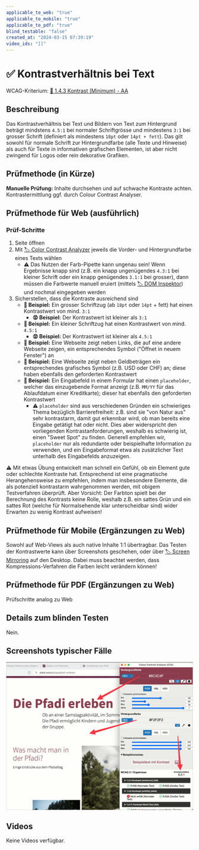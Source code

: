 ```yaml
---
applicable_to_web: "true"
applicable_to_mobile: "true"
applicable_to_pdf: "true"
blind_testable: "false"
created_at: "2024-03-15 07:39:19"
video_ids: "[]"
---
```


# ✅ Kontrastverhältnis bei Text

WCAG-Kriterium: [📜 1.4.3 Kontrast (Minimum) - AA](..)

## Beschreibung

Das Kontrastverhältnis bei Text und Bildern von Text zum Hintergrund beträgt mindstens `4.5:1` bei normaler Schriftgrösse und mindestens `3:1` bei grosser Schrift (definiert als mindestens `18pt` oder `14pt + fett`). Das gilt sowohl für normale Schrift zur Hintergrundfarbe (alle Texte und Hinweise) als auch für Texte in informativen grafischen Elementen, ist aber nicht zwingend für Logos oder rein dekorative Grafiken.

## Prüfmethode (in Kürze)

**Manuelle Prüfung:** Inhalte durchsehen und auf schwache Kontraste achten. Kontrastermittlung ggf. durch Colour Contrast Analyser.

## Prüfmethode für Web (ausführlich)

### Prüf-Schritte

1. Seite öffnen
1. Mit [🏷️ Color Contrast Analyzer](/de/tags/color-contrast-analyzer) jeweils die Vorder- und Hintergrundfarbe eines Texts wählen
    - ⚠️ Das Nutzen der Farb-Pipette kann ungenau sein! Wenn Ergebnisse knapp sind (z.B. ein knapp ungenügendes `4.3:1` bei kleiner Schrift oder ein knapp genügendes `3.1:1` bei grosser), dann müssen die Farbwerte manuell eruiert (mittels [🏷️ DOM Inspektor](/de/tags/dom-inspektor)) und nochmal eingegeben werden
1. Sicherstellen, dass die Kontraste ausreichend sind
    - **🙂 Beispiel:** Ein grosser Schriftzug (ab `18pt` oder `14pt` + fett) hat einen Kontrastwert von mind. `3:1`
        - **😡 Beispiel:** Der Kontrastwert ist kleiner als `3:1`
    - **🙂 Beispiel:** Ein kleiner Schriftzug hat einen Kontrastwert von mind. `4.5:1`
        - **😡 Beispiel:** Der Kontrastwert ist kleiner als `4.5:1`
    - **🙂 Beispiel:** Eine Webseite zeigt neben Links, die auf eine andere Webseite zeigen, ein entsprechendes Symbol ("Öffnet in neuem Fenster") an
    - **🙂 Beispiel:** Eine Webseite zeigt neben Geldbeträgen ein entsprechendes grafisches Symbol (z.B. USD oder CHF) an; diese haben ebenfalls den geforderten Kontrastwert
    - **🙂 Beispiel:** Ein Eingabefeld in einem Formular hat einen `placeholder`, welcher das einzugebende Format anzeigt (z.B. `MM/YY` für das Ablaufdatum einer Kreditkarte); dieser hat ebenfalls den geforderten Kontrastwert
        - ⚠️ `placeholder` sind aus verschiedenen Gründen ein schwieriges Thema bezüglich Barrierefreiheit: z.B. sind sie "von Natur aus" sehr kontrastarm, damit gut erkennbar wird, ob man bereits eine Eingabe getätigt hat oder nicht. Dies aber widerspricht den vorliegenden Kontrastanforderungen, weshalb es schwierig ist, einen "Sweet Spot" zu finden. Generell empfehlen wir, `placeholder` nur als redundante oder beispielhafte Information zu verwenden, und ein Eingabeformat etwa als zusätzlicher Text unterhalb des Eingabefelds anzuzeigen.

⚠️ Mit etwas Übung entwickelt man schnell ein Gefühl, ob ein Element gute oder schlechte Kontraste hat. Entsprechend ist eine pragmatische Herangehensweise zu empfehlen, indem man insbesondere Elemente, die als potenziell kontrastarm wahrgenommen werden, mit obigem Testverfahren überprüft. Aber Vorsicht: Der Farbton spielt bei der Berechnung des Kontrasts keine Rolle, weshalb z.B. ein sattes Grün und ein sattes Rot (welche für Normalsehende klar unterscheidbar sind) wider Erwarten zu wenig Kontrast aufweisen!

## Prüfmethode für Mobile (Ergänzungen zu Web)

Sowohl auf Web-Views als auch native Inhalte 1:1 übertragbar. Das Testen der Kontrastwerte kann über Screenshots geschehen, oder über [🏷️ Screen Mirroring](/de/tags/screen-mirroring) auf den Desktop. Dabei muss beachtet werden, dass Kompressions-Verfahren die Farben leicht verändern können!

## Prüfmethode für PDF (Ergänzungen zu Web)

Prüfschritte analog zu Web

## Details zum blinden Testen

Nein.

## Screenshots typischer Fälle

![Colour Contrast Analyser in Aktion](images/colour-contrast-analyser-in-aktion.png)

## Videos

Keine Videos verfügbar.
